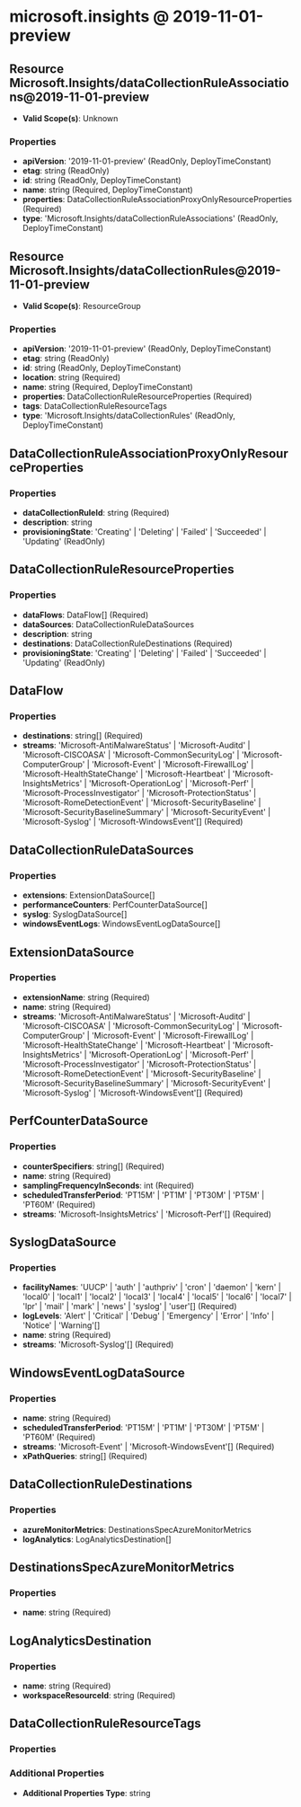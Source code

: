 # microsoft.insights @ 2019-11-01-preview

## Resource Microsoft.Insights/dataCollectionRuleAssociations@2019-11-01-preview
* **Valid Scope(s)**: Unknown
### Properties
* **apiVersion**: '2019-11-01-preview' (ReadOnly, DeployTimeConstant)
* **etag**: string (ReadOnly)
* **id**: string (ReadOnly, DeployTimeConstant)
* **name**: string (Required, DeployTimeConstant)
* **properties**: DataCollectionRuleAssociationProxyOnlyResourceProperties (Required)
* **type**: 'Microsoft.Insights/dataCollectionRuleAssociations' (ReadOnly, DeployTimeConstant)

## Resource Microsoft.Insights/dataCollectionRules@2019-11-01-preview
* **Valid Scope(s)**: ResourceGroup
### Properties
* **apiVersion**: '2019-11-01-preview' (ReadOnly, DeployTimeConstant)
* **etag**: string (ReadOnly)
* **id**: string (ReadOnly, DeployTimeConstant)
* **location**: string (Required)
* **name**: string (Required, DeployTimeConstant)
* **properties**: DataCollectionRuleResourceProperties (Required)
* **tags**: DataCollectionRuleResourceTags
* **type**: 'Microsoft.Insights/dataCollectionRules' (ReadOnly, DeployTimeConstant)

## DataCollectionRuleAssociationProxyOnlyResourceProperties
### Properties
* **dataCollectionRuleId**: string (Required)
* **description**: string
* **provisioningState**: 'Creating' | 'Deleting' | 'Failed' | 'Succeeded' | 'Updating' (ReadOnly)

## DataCollectionRuleResourceProperties
### Properties
* **dataFlows**: DataFlow[] (Required)
* **dataSources**: DataCollectionRuleDataSources
* **description**: string
* **destinations**: DataCollectionRuleDestinations (Required)
* **provisioningState**: 'Creating' | 'Deleting' | 'Failed' | 'Succeeded' | 'Updating' (ReadOnly)

## DataFlow
### Properties
* **destinations**: string[] (Required)
* **streams**: 'Microsoft-AntiMalwareStatus' | 'Microsoft-Auditd' | 'Microsoft-CISCOASA' | 'Microsoft-CommonSecurityLog' | 'Microsoft-ComputerGroup' | 'Microsoft-Event' | 'Microsoft-FirewallLog' | 'Microsoft-HealthStateChange' | 'Microsoft-Heartbeat' | 'Microsoft-InsightsMetrics' | 'Microsoft-OperationLog' | 'Microsoft-Perf' | 'Microsoft-ProcessInvestigator' | 'Microsoft-ProtectionStatus' | 'Microsoft-RomeDetectionEvent' | 'Microsoft-SecurityBaseline' | 'Microsoft-SecurityBaselineSummary' | 'Microsoft-SecurityEvent' | 'Microsoft-Syslog' | 'Microsoft-WindowsEvent'[] (Required)

## DataCollectionRuleDataSources
### Properties
* **extensions**: ExtensionDataSource[]
* **performanceCounters**: PerfCounterDataSource[]
* **syslog**: SyslogDataSource[]
* **windowsEventLogs**: WindowsEventLogDataSource[]

## ExtensionDataSource
### Properties
* **extensionName**: string (Required)
* **name**: string (Required)
* **streams**: 'Microsoft-AntiMalwareStatus' | 'Microsoft-Auditd' | 'Microsoft-CISCOASA' | 'Microsoft-CommonSecurityLog' | 'Microsoft-ComputerGroup' | 'Microsoft-Event' | 'Microsoft-FirewallLog' | 'Microsoft-HealthStateChange' | 'Microsoft-Heartbeat' | 'Microsoft-InsightsMetrics' | 'Microsoft-OperationLog' | 'Microsoft-Perf' | 'Microsoft-ProcessInvestigator' | 'Microsoft-ProtectionStatus' | 'Microsoft-RomeDetectionEvent' | 'Microsoft-SecurityBaseline' | 'Microsoft-SecurityBaselineSummary' | 'Microsoft-SecurityEvent' | 'Microsoft-Syslog' | 'Microsoft-WindowsEvent'[] (Required)

## PerfCounterDataSource
### Properties
* **counterSpecifiers**: string[] (Required)
* **name**: string (Required)
* **samplingFrequencyInSeconds**: int (Required)
* **scheduledTransferPeriod**: 'PT15M' | 'PT1M' | 'PT30M' | 'PT5M' | 'PT60M' (Required)
* **streams**: 'Microsoft-InsightsMetrics' | 'Microsoft-Perf'[] (Required)

## SyslogDataSource
### Properties
* **facilityNames**: 'UUCP' | 'auth' | 'authpriv' | 'cron' | 'daemon' | 'kern' | 'local0' | 'local1' | 'local2' | 'local3' | 'local4' | 'local5' | 'local6' | 'local7' | 'lpr' | 'mail' | 'mark' | 'news' | 'syslog' | 'user'[] (Required)
* **logLevels**: 'Alert' | 'Critical' | 'Debug' | 'Emergency' | 'Error' | 'Info' | 'Notice' | 'Warning'[]
* **name**: string (Required)
* **streams**: 'Microsoft-Syslog'[] (Required)

## WindowsEventLogDataSource
### Properties
* **name**: string (Required)
* **scheduledTransferPeriod**: 'PT15M' | 'PT1M' | 'PT30M' | 'PT5M' | 'PT60M' (Required)
* **streams**: 'Microsoft-Event' | 'Microsoft-WindowsEvent'[] (Required)
* **xPathQueries**: string[] (Required)

## DataCollectionRuleDestinations
### Properties
* **azureMonitorMetrics**: DestinationsSpecAzureMonitorMetrics
* **logAnalytics**: LogAnalyticsDestination[]

## DestinationsSpecAzureMonitorMetrics
### Properties
* **name**: string (Required)

## LogAnalyticsDestination
### Properties
* **name**: string (Required)
* **workspaceResourceId**: string (Required)

## DataCollectionRuleResourceTags
### Properties
### Additional Properties
* **Additional Properties Type**: string

